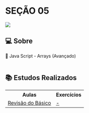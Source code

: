 # SEÇÃO 05

![](https://img.shields.io/badge/javascript-yellow?style=for-the-badge&logo=javascript&logoColor=white)

## 💻 Sobre

🚩 Java Script - Arrays (Avançado)
<br> <br>

## 📚 Estudos Realizados

<table>
    <tr>
        <th>Aulas</th>
        <th>Exercícios</th>
    </tr>
    <tr>
        <td><a href="./Anotações/01">Revisão do Básico</a></td> 
        <td><a href="./Anotações/04">-</a></td>
    </tr>
    
</table>